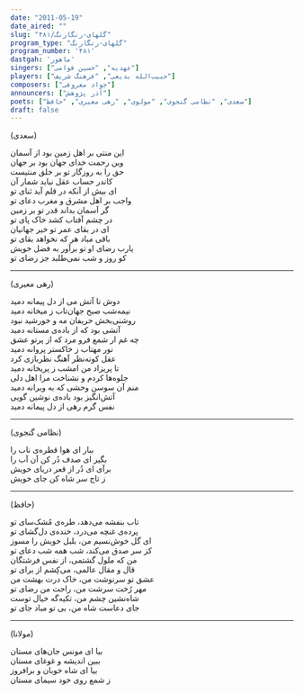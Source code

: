 ```yaml
---
date: "2011-05-19"
date_aired: ""
slug: "گلهای-رنگارنگ/۴۸۱"
program_type: "گلهای-رنگارنگ"
program_number: '۴۸۱'
dastgah: 'ماهور'
singers: ["عهدیه", "حسین قوامی"]
players: ["حبیب‌الله بدیعی", "فرهنگ شریف"]
composers: ["جواد معروفی"]
announcers: ["آذر پژوهش"]
poets: ["سعدی", "نظامی گنجوی", "مولوی", "رهی معیری", "حافظ"]
draft: false
---
```


(سعدی)  

این منتی بر اهل زمین بود از آسمان  
وین رحمت خدای جهان بود بر جهان  
حق را به روزگار تو بر خلق منتیست  
کاندر حساب عقل نیاید شمار آن  
ای بیش از آنکه در قلم آید ثنای تو  
واجب بر اهل مشرق و مغرب دعای تو  
گر آسمان بداند قدر تو بر زمین  
در چشم آفتاب کشد خاک پای تو  
ای در بقای عمر تو خیر جهانیان  
باقی مباد هر که نخواهد بقای تو  
یارب رضای او تو برآور به فضل خویش  
کو روز و شب نمی‌طلبد جز رضای تو  

---  

(رهی معیری)  

دوش تا آتش می از دل پیمانه دمید  
نیمه‌شب صبح جهان‌تاب ز میخانه دمید  
روشنی‌بخش حریفان مه و خورشید نبود  
آتشی بود که از باده‌ی مستانه دمید  
چه غم ار شمع فرو مرد که از پرتو عشق  
نور مهتاب ز خاکستر پروانه دمید  
عقل کوته‌نظر آهنگ نظربازی کرد  
تا پریزاد من امشب ز پریخانه دمید  
جلوه‌ها کردم و نشناخت مرا اهل دلی  
منم آن سوسن وحشی که به ویرانه دمید  
آتش‌انگیز بود باده‌ی نوشین گویی  
نفس گرم رهی از دل پیمانه دمید  

---  

(نظامی گنجوی)  

ببار ای هوا قطره‌ی ناب را  
بگیر ای صدف دُر کن آن آب را  
برآی ای دُر از قعر دریای خویش  
ز تاج سر شاه کن جای خویش  

---  

(حافظ)  

تاب بنفشه می‌دهد، طره‌ی مُشک‌سای تو  
پرده‌ی غنچه می‌درد، خنده‌ی دل‌گشای تو  
ای گل خوش‌نسیم من، بلبل خویش را مسوز  
کز سر صدق می‌کند، شب همه شب دعای تو  
من که ملول گشتمی، از نفس فرشتگان  
قال و مقال عالمی، می‌کِشم از برای تو  
عشق تو سرنوشت من، خاک درت بهشت من  
مهر رُخت سرشت من، راحت من رضای تو  
شاه‌نشین چشم من، تکیه‌گه خیال توست  
جای دعاست شاه من، بی تو مباد جای تو  

---  

(مولانا)  

بیا ای مونس جان‌های مستان  
ببین اندیشه و غوغای مستان  
بیا ای شاه خوبان و برافروز  
ز شمع روی خود سیمای مستان  
